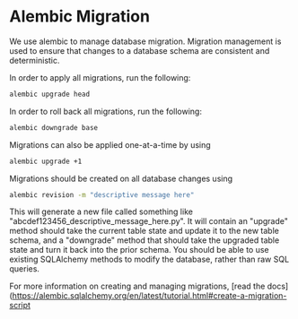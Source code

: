 # Alembic Migration

We use alembic to manage database migration.
Migration management is used to ensure that changes to a database schema are
consistent and deterministic.

In order to apply all migrations, run the following:

```bash
alembic upgrade head
```

In order to roll back all migrations, run the following:

```bash
alembic downgrade base
```

Migrations can also be applied one-at-a-time by using

```bash
alembic upgrade +1
```

Migrations should be created on all database changes using

```bash
alembic revision -m "descriptive message here"
```

This will generate a new file called something like "abcdef123456_descriptive_message_here.py". It will contain an "upgrade" method should take the
current table state and update it to the new table schema, and a "downgrade" method that should take the upgraded table state and turn it back
into the prior schema. You should be able to use existing SQLAlchemy methods to modify the database, rather than raw SQL queries.

For more information on creating and managing migrations, [read the docs](https://alembic.sqlalchemy.org/en/latest/tutorial.html#create-a-migration-script